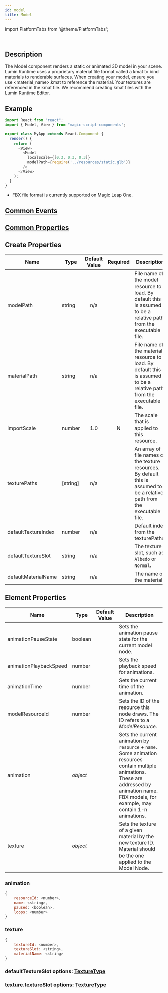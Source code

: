 ```yaml
---
id: model
title: Model
---
```


import PlatformTabs from '@theme/PlatformTabs';

<PlatformTabs component='model' />​

## Description

The Model component renders a static or animated 3D model in your scene. Lumin Runtime uses a proprietary material file format called a kmat to bind materials to renderable surfaces. When creating your model, ensure you use <material_name>.kmat to reference the material. Your textures are referenced in the kmat file. We recommend creating kmat files with the Lumin Runtime Editor.

## Example

```javascript
import React from "react";
import { Model, View } from "magic-script-components";

export class MyApp extends React.Component {
  render() {
    return (
      <View>
        <Model 
          localScale={[0.3, 0.3, 0.3]} 
          modelPath={require('../resources/static.glb')} 
        />
      </View>
    );
  }
}
```

- FBX file format is currently supported on Magic Leap One.

## [Common Events](../events/CommonEvents.md)

## [Common Properties](../types/Properties.md)

## Create Properties

| Name                | Type     | Default Value | Required | Description                                                                                                                 |
| ------------------- | -------- | :-----------: | :------: | --------------------------------------------------------------------------------------------------------------------------- |
| modelPath           | string   |      n/a      |          | File name of the model resource to load. By default this is assumed to be a relative path from the executable file.         |
| materialPath        | string   |      n/a      |          | File name of the material resource to load. By default this is assumed to be a relative path from the executable file.      |
| importScale         | number   |      1.0      |    N     | The scale that is applied to this resource.                                                                                 |
| texturePaths        | [string] |      n/a      |          | An array of file names of the texture resources. By default this is assumed to be a relative path from the executable file. |
| defaultTextureIndex | number   |      n/a      |          | Default index from the texturePaths.                                                                                        |
| defaultTextureSlot  | string   |      n/a      |          | The texture slot, such as `Albedo` or `Normal`.                                                                             |
| defaultMaterialName | string   |      n/a      |          | The name of the material.                                                                                                   |

## Element Properties

| Name                   | Type     | Default Value | Description                                                                                                                                                                                          |
| ---------------------- | -------- | :-----------: | ---------------------------------------------------------------------------------------------------------------------------------------------------------------------------------------------------- |
| animationPauseState    | boolean  |               | Sets the animation pause state for the current model node.                                                                                                                                           |
| animationPlaybackSpeed | number   |               | Sets the playback speed for animations.                                                                                                                                                              |
| animationTime          | number   |               | Sets the current time of the animation.                                                                                                                                                              |
| modelResourceId        | number   |               | Sets the ID of the resource this node draws. The ID refers to a _ModelResource_.                                                                                                                     |
| animation              | _object_ |               | Sets the current animation by `resource` + `name`. Some animation resources contain multiple animations. These are addressed by animation name. FBX models, for example, may contain 1-n animations. |
| texture                | _object_ |               | Sets the texture of a given material by the new texture ID. Material should be the one applied to the Model Node.                                                                                    |

### animation

```javascript
{
    resourceId: <number>,
    name: <string>,
    paused: <boolean>,
    loops: <number>
}
```

### texture

```javascript
{
    textureId: <number>,
    textureSlot: <string>,
    materialName: <string>
}
```

### defaultTextureSlot options: [TextureType](../types/TextureType.md)

### texture.textureSlot options: [TextureType](../types/TextureType.md)
